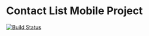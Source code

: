 # Contact List Mobile Project

[![Build Status](https://travis-ci.org/djblueeagle/contact-list-mobile.svg?branch=master)](https://travis-ci.org/djblueeagle/contact-list-mobile)
